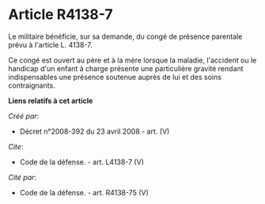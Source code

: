 # Article R4138-7

Le militaire bénéficie, sur sa demande, du congé de présence parentale prévu à l'article L. 4138-7. 

Ce congé est ouvert au père et à la mère lorsque la maladie, l'accident ou le handicap d'un enfant à charge présente une
particulière gravité rendant indispensables une présence soutenue auprès de lui et des soins contraignants.

**Liens relatifs à cet article**

_Créé par_:

  - Décret n°2008-392 du 23 avril 2008 - art. (V)

_Cite_:

  - Code de la défense. - art. L4138-7 (V)

_Cité par_:

  - Code de la défense. - art. R4138-75 (V)
